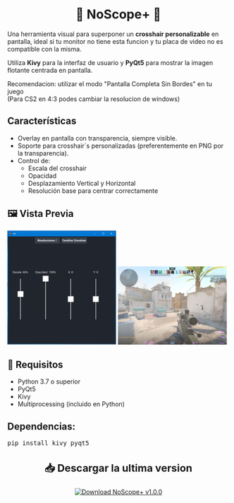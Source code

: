 <h1 align="center">🎯 NoScope+ 🎯</h1>

Una herramienta visual para superponer un **crosshair personalizable** en pantalla, ideal si tu monitor no tiene esta funcion y tu placa de video no es compatible con la misma. 

Utiliza **Kivy** para la interfaz de usuario y **PyQt5** para mostrar la imagen flotante centrada en pantalla.

Recomendacion: utilizar el modo "Pantalla Completa Sin Bordes" en tu juego <br>
(Para CS2 en 4:3 podes cambiar la resolucion de windows)

<h2>Características</h2>

- Overlay en pantalla con transparencia, siempre visible.
- Soporte para crosshair´s personalizadas (preferentemente en PNG por la transparencia).
- Control de:
  - Escala del crosshair
  - Opacidad
  - Desplazamiento Vertical y Horizontal
  - Resolución base para centrar correctamente


## 🖼️ Vista Previa

<p float="left">
  <img src="assets/NoScope+.jpg" width="49%"/>
  <img src="assets/in_game.jpg" width="49%"/>
</p>





<h2>🚀 Requisitos</h2>

- Python 3.7 o superior
- PyQt5
- Kivy
- Multiprocessing (incluido en Python)

<h2>Dependencias:</h2>
<pre lang="markdown">pip install kivy pyqt5 </pre>


<h3 align="center" style="font-size:23px">📥 Descargar la ultima version</h3>
<p align="center">
  <a href="https://github.com/schadri/NoScope-/releases/tag/v1.0">
    <img src="https://img.shields.io/badge/NoScope%2B%20v1.0.0-Descargar-blue?style=for-the-badge&logo=github" alt="Download NoScope+ v1.0.0" />
  </a>
</p>

